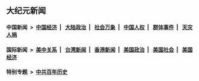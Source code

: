 ## 大纪元新闻

#### 中国新闻 &nbsp;>&nbsp; [中国经济](indexes/ncid283/README.md?08250845) &nbsp;| &nbsp; [大陆政治](indexes/ncid277/README.md?08250845) &nbsp;| &nbsp; [社会万象](indexes/ncid282/README.md?08250845) &nbsp;| &nbsp; [中国人权](indexes/ncid278/README.md?08250845) &nbsp;| &nbsp; [群体事件](indexes/ncid279/README.md?08250845) &nbsp;| &nbsp; [天灾人祸](indexes/ncid280/README.md?08250845)

#### 国际新闻 &nbsp;>&nbsp; [美中关系](indexes/nf1412576/README.md?08250845) &nbsp;| &nbsp; [台湾新闻](indexes/ncid1349361/README.md?08250845) &nbsp;| &nbsp; [香港新闻](indexes/ncid1349362/README.md?08250845) &nbsp;| &nbsp; [美国政治](indexes/ncid1078159/README.md?08250845) &nbsp;| &nbsp; [美国社会](indexes/ncid1078160/README.md?08250845) &nbsp;| &nbsp; [美国经济](indexes/ncid1078158/README.md?08250845)

#### 特别专题 &nbsp;>&nbsp; [中共百年历史](https://github.com/easy2view/epoch-special/blob/master/README.md?08250845)  

